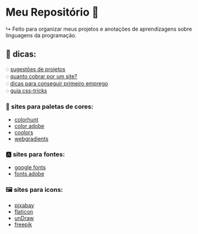 
# Meu Repositório 🚀
  ↳  Feito para organizar meus projetos e anotações de aprendizagens sobre linguagens da programação.

##

##  🧠 dicas: 

◌ [sugestões de projetos](https://github.com/rafaballerini/10ProjetosHTMLeCSS)<br>
◌ [quanto cobrar por um site?](https://github.com/rafaballerini/QuantoCobrarPorSite)<br>
◌ [dicas para conseguir primeiro emprego](https://youtu.be/kjIgcgqqh38)<br>
◌ [guia css-tricks](https://css-tricks.com/snippets/css/a-guide-to-flexbox/)

### 🎨 sites para paletas de cores:

- [colorhunt](https://colorhunt.co/)<br>
- [color adobe](https://color.adobe.com/pt/create/color-wheel)<br>
- [coolors](https://coolors.co/)<br>
- [webgradients](https://webgradients.com/)<br>

### 🅰 sites para fontes:
- [google fonts](https://fonts.google.com/)<br>
- [fonts adobe](https://fonts.adobe.com/)<br>

### 🖼 sites para icons:
- [pixabay](https://pixabay.com/pt/)<br>
- [flaticon](https://www.flaticon.com/)<br>
- [unDraw](https://undraw.co/illustrations)
- [freepik](https://www.freepik.com/)
